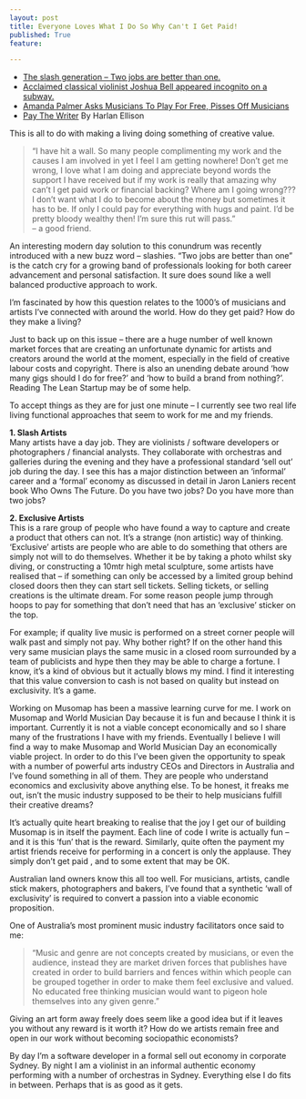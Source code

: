 ```yaml
---
layout: post
title: Everyone Loves What I Do So Why Can't I Get Paid!
published: True
feature: 

---
```


*   [The slash generation – Two jobs are better than one.](http://www.smh.com.au/executive-style/culture/the-slash-generation-20130506-2j21r.html)
*   [Acclaimed classical violinist Joshua Bell appeared incognito on a subway.](http://urbanlegends.about.com/od/music/a/violinist_metro.htm)
*   [Amanda Palmer Asks Musicians To Play For Free, Pisses Off Musicians](http://kotaku.com/5943112/amanda-palmer-asks-musicians-to-play-for-free-pisses-off-musicians)
*   [Pay The Writer](http://www.youtube.com/watch?v=mj5IV23g-fE) By Harlan Ellison

This is all to do with making a living doing something of creative value.

> “I have hit a wall. So many people complimenting my work and the causes I am involved in yet I feel I am getting nowhere! Don’t get me wrong, I love what I am doing and appreciate beyond words the support I have received but if my work is really that amazing why can’t I get paid work or financial backing? Where am I going wrong??? I don’t want what I do to become about the money but sometimes it has to be. If only I could pay for everything with hugs and paint. I’d be pretty bloody wealthy then! I’m sure this rut will pass.”  
> – a good friend.

An interesting modern day solution to this conundrum was recently introduced with a new buzz word – slashies. “Two jobs are better than one” is the catch cry for a growing band of professionals looking for both career advancement and personal satisfaction. It sure does sound like a well balanced productive approach to work.

I’m fascinated by how this question relates to the 1000’s of musicians and artists I’ve connected with around the world. How do they get paid? How do they make a living?

Just to back up on this issue – there are a huge number of well known market forces that are creating an unfortunate dynamic for artists and creators around the world at the moment, especially in the field of creative labour costs and copyright. There is also an unending debate around ‘how many gigs should I do for free?’ and ‘how to build a brand from nothing?’. Reading The Lean Startup may be of some help.

To accept things as they are for just one minute – I currently see two real life living functional approaches that seem to work for me and my friends.

**1\. Slash Artists**  
Many artists have a day job. They are violinists / software developers or photographers / financial analysts. They collaborate with orchestras and galleries during the evening and they have a professional standard ‘sell out’ job during the day. I see this has a major distinction between an ‘informal’ career and a ‘formal’ economy as discussed in detail in Jaron Laniers recent book Who Owns The Future. Do you have two jobs? Do you have more than two jobs?

**2\. Exclusive Artists**  
This is a rare group of people who have found a way to capture and create a product that others can not. It’s a strange (non artistic) way of thinking. ‘Exclusive’ artists are people who are able to do something that others are simply not will to do themselves. Whether it be by taking a photo whilst sky diving, or constructing a 10mtr high metal sculpture, some artists have realised that – if something can only be accessed by a limited group behind closed doors then they can start sell tickets. Selling tickets, or selling creations is the ultimate dream. For some reason people jump through hoops to pay for something that don’t need that has an ‘exclusive’ sticker on the top.

For example; if quality live music is performed on a street corner people will walk past and simply not pay. Why bother right? If on the other hand this very same musician plays the same music in a closed room surrounded by a team of publicists and hype then they may be able to charge a fortune. I know, it’s a kind of obvious but it actually blows my mind. I find it interesting that this value conversion to cash is not based on quality but instead on exclusivity. It’s a game.

Working on Musomap has been a massive learning curve for me. I work on Musomap and World Musician Day because it is fun and because I think it is important. Currently it is not a viable concept economically and so I share many of the frustrations I have with my friends. Eventually I believe I will find a way to make Musomap and World Musician Day an economically viable project. In order to do this I’ve been given the opportunity to speak with a number of powerful arts industry CEOs and Directors in Australia and I’ve found something in all of them. They are people who understand economics and exclusivity above anything else. To be honest, it freaks me out, isn’t the music industry supposed to be their to help musicians fulfill their creative dreams?

It’s actually quite heart breaking to realise that the joy I get our of building Musomap is in itself the payment. Each line of code I write is actually fun – and it is this ‘fun’ that is the reward. Similarly, quite often the payment my artist friends receive for performing in a concert is only the applause. They simply don’t get paid , and to some extent that may be OK.

Australian land owners know this all too well. For musicians, artists, candle stick makers, photographers and bakers, I’ve found that a synthetic ‘wall of exclusivity’ is required to convert a passion into a viable economic proposition.

One of Australia’s most prominent music industry facilitators once said to me:

> “Music and genre are not concepts created by musicians, or even the audience, instead they are market driven forces that publishes have created in order to build barriers and fences within which people can be grouped together in order to make them feel exclusive and valued. No educated free thinking musician would want to pigeon hole themselves into any given genre.”

Giving an art form away freely does seem like a good idea but if it leaves you without any reward is it worth it? How do we artists remain free and open in our work without becoming sociopathic economists?

By day I’m a software developer in a formal sell out economy in corporate Sydney. By night I am a violinist in an informal authentic economy performing with a number of orchestras in Sydney. Everything else I do fits in between. Perhaps that is as good as it gets.